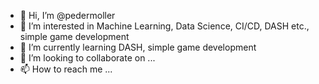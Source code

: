 - 👋 Hi, I’m @pedermoller
- 👀 I’m interested in Machine Learning, Data Science, CI/CD, DASH etc., simple game development
- 🌱 I’m currently learning DASH, simple game development
- 💞️ I’m looking to collaborate on ...
- 📫 How to reach me ...

<!---
pedermoller/pedermoller is a ✨ special ✨ repository because its `README.md` (this file) appears on your GitHub profile.
You can click the Preview link to take a look at your changes.
--->
